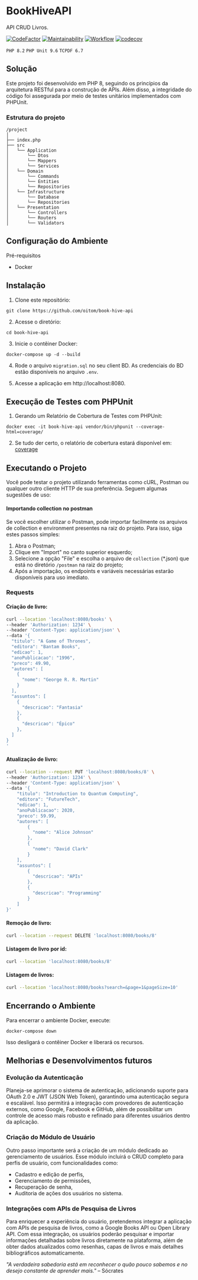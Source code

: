 # BookHiveAPI
API CRUD Livros.

[![CodeFactor](https://www.codefactor.io/repository/github/oitom/book-hive-api/badge)](https://www.codefactor.io/repository/github/oitom/book-hive-api)
[![Maintainability](https://api.codeclimate.com/v1/badges/b6622d01eb5db20fb80e/maintainability)](https://codeclimate.com/github/oitom/book-hive-api/maintainability)
[![Workflow](https://github.com/oitom/book-hive-api/actions/workflows/ci.yml/badge.svg)](https://github.com/oitom/book-hive-api/actions/workflows/ci.yml)
[![codecov](https://codecov.io/github/oitom/book-hive-api/graph/badge.svg?token=fEo3raVrPp)](https://codecov.io/github/oitom/book-hive-api)

`PHP 8.2` `PHP Unit 9.6` `TCPDF 6.7`
## Solução
Este projeto foi desenvolvido em PHP 8, seguindo os princípios da arquitetura RESTful para a construção de APIs.
Além disso, a integridade do código foi assegurada por meio de testes unitários implementados com PHPUnit.

### Estrutura do projeto
```
/project
│
├── index.php
├── src
│   └── Application
│       └── Dtos
│       └── Mappers
│       └── Services
│   └── Domain
│       └── Commands
│       └── Entities
│       └── Repositories
│   └── Infrastructure
│       └── Database
│       └── Repositories
│   └── Presentation
│       └── Controllers
│       └── Routers
│       └── Validators
```

## Configuração do Ambiente
Pré-requisitos

- Docker

## Instalação
1. Clone este repositório:

```
git clone https://github.com/oitom/book-hive-api
```

2. Acesse o diretório:
```
cd book-hive-api
```

3. Inicie o contêiner Docker:
```
docker-compose up -d --build
```

4. Rode o arquivo `migration.sql` no seu client BD. As credenciais do BD estão disponíveis no arquivo `.env`.

5. Acesse a aplicação em http://localhost:8080.

## Execução de Testes com PHPUnit

1. Gerando um Relatório de Cobertura de Testes com PHPUnit:
```
docker exec -it book-hive-api vendor/bin/phpunit --coverage-html=coverage/
```

2. Se tudo der certo, o relatório de cobertura estará disponível em: [coverage](http://localhost:8080/coverage/index.html)

## Executando o Projeto
Você pode testar o projeto utilizando ferramentas como cURL, Postman ou qualquer outro cliente HTTP de sua preferência. 
Seguem algumas sugestões de uso:

#### Importando collection no postman
Se você escolher utilizar o Postman, pode importar facilmente os arquivos de collection e environment presentes na raiz do projeto. Para isso, siga estes passos simples:

1. Abra o Postman;
2. Clique em "Import" no canto superior esquerdo;
3. Selecione a opção "File" e escolha o arquivo de `collection` (*.json)  que está no diretório `/postman` na raiz do projeto;
4. Após a importação, os endpoints e variáveis necessárias estarão disponíveis para uso imediato.

### Requests

#### Criação de livro:
```bash
curl --location 'localhost:8080/books' \
--header 'Authorization: 1234' \
--header 'Content-Type: application/json' \
--data '{
  "titulo": "A Game of Thrones",
  "editora": "Bantam Books",
  "edicao": 1,
  "anoPublicacao": "1996",
  "preco": 49.90,
  "autores": [
    {
      "nome": "George R. R. Martin"
    }
  ],
  "assuntos": [
    {
      "descricao": "Fantasia"
    },
    {
      "descricao": "Épico"
    },
  ]
}
'
```
#### Atualização de livro:
```bash
curl --location --request PUT 'localhost:8080/books/8' \
--header 'Authorization: 1234' \
--header 'Content-Type: application/json' \
--data '{
    "titulo": "Introduction to Quantum Computing",
    "editora": "FutureTech",
    "edicao": 1,
    "anoPublicacao": 2020,
    "preco": 59.99,
    "autores": [
        {
          "nome": "Alice Johnson"
        },
        {
          "nome": "David Clark"
        }
    ],
    "assuntos": [
        {
          "descricao": "APIs"
        },
        {
          "descricao": "Programming"
        }
    ]  
}'
```
#### Remoção de livro:
```bash
curl --location --request DELETE 'localhost:8080/books/8'
```
#### Listagem de livro por id:
```bash
curl --location 'localhost:8080/books/8'
```
#### Listagem de livros:
```bash
curl --location 'localhost:8080/books?search=&page=1&pageSize=10'
```

## Encerrando o Ambiente
Para encerrar o ambiente Docker, execute:

```
docker-compose down
```
Isso desligará o contêiner Docker e liberará os recursos.

## Melhorias e Desenvolvimentos futuros
### Evolução da Autenticação
Planeja-se aprimorar o sistema de autenticação, adicionando suporte para OAuth 2.0 e JWT (JSON Web Token), garantindo uma autenticação segura e escalável. Isso permitirá a integração com provedores de autenticação externos, como Google, Facebook e GitHub, além de possibilitar um controle de acesso mais robusto e refinado para diferentes usuários dentro da aplicação.

### Criação do Módulo de Usuário
Outro passo importante será a criação de um módulo dedicado ao gerenciamento de usuários. Esse módulo incluirá o CRUD completo para perfis de usuário, com funcionalidades como:

- Cadastro e edição de perfis,
- Gerenciamento de permissões,
- Recuperação de senha,
- Auditoria de ações dos usuários no sistema.

### Integrações com APIs de Pesquisa de Livros

Para enriquecer a experiência do usuário, pretendemos integrar a aplicação com APIs de pesquisa de livros, como a Google Books API ou Open Library API. Com essa integração, os usuários poderão pesquisar e importar informações detalhadas sobre livros diretamente na plataforma, além de obter dados atualizados como resenhas, capas de livros e mais detalhes bibliográficos automaticamente.

*"A verdadeira sabedoria está em reconhecer o quão pouco sabemos e no desejo constante de aprender mais."* – Sócrates
